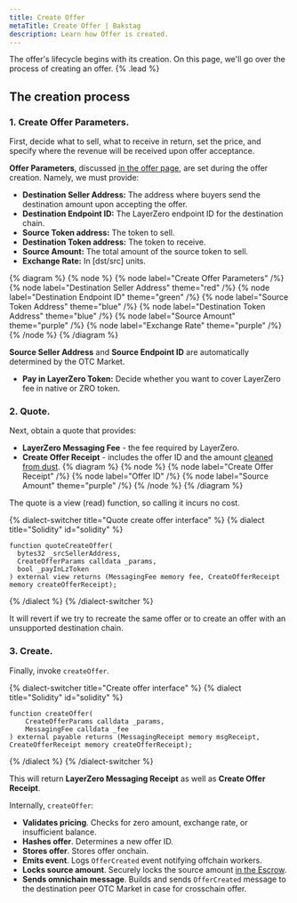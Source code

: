 ```yaml
---
title: Create Offer
metaTitle: Create Offer | Bakstag
description: Learn how Offer is created.
---
```


The offer's lifecycle begins with its creation. On this page, we'll go over the process of creating an offer. {% .lead %}

## The creation process

### **1. Create Offer Parameters.** 
First, decide what to sell, what to receive in return, set the price, and specify where the revenue will be received upon offer acceptance.

**Offer Parameters**, discussed [in the offer page](/offer), are set during the offer creation. Namely, we must provide:
- **Destination Seller Address:** The address where buyers send the destination amount upon accepting the offer.
- **Destination Endpoint ID:** The LayerZero endpoint ID for the destination chain.
- **Source Token address:** The token to sell.  
- **Destination Token address:** The token to receive.
- **Source Amount:** The total amount of the source token to sell.
- **Exchange Rate:** In [dst/src] units.

{% diagram %}
{% node %}
{% node label="Create Offer Parameters" /%}
{% node label="Destination Seller Address" theme="red" /%}
{% node label="Destination Endpoint ID" theme="green" /%}
{% node label="Source Token Address" theme="blue" /%}
{% node label="Destination Token Address" theme="blue" /%}
{% node label="Source Amount" theme="purple" /%}
{% node label="Exchange Rate" theme="purple" /%}
{% /node %}
{% /diagram %}

**Source Seller Address** and **Source Endpoint ID** are automatically determined by the OTC Market.

- **Pay in LayerZero Token:** Decide whether you want to cover LayerZero fee in native or ZRO token.


### **2. Quote.** 
Next, obtain a quote that provides:
  - **LayerZero Messaging Fee** - the fee required by LayerZero.
  - **Create Offer Receipt** - includes the offer ID and the amount [cleaned from dust](/).
{% diagram %}
{% node %}
{% node label="Create Offer Receipt" /%}
{% node label="Offer ID" /%}
{% node label="Source Amount" theme="purple" /%}
{% /node %}
{% /diagram %}

The quote is a view (read) function, so calling it incurs no cost.

{% dialect-switcher title="Quote create offer interface" %}
{% dialect title="Solidity" id="solidity" %}
```solidity
function quoteCreateOffer(
  bytes32 _srcSellerAddress,
  CreateOfferParams calldata _params,
  bool _payInLzToken
) external view returns (MessagingFee memory fee, CreateOfferReceipt memory createOfferReceipt);
```
{% /dialect %}
{% /dialect-switcher %}

It will revert if we try to recreate the same offer or to create an offer with an unsupported destination chain.

### **3. Create.**
Finally, invoke `createOffer`.

{% dialect-switcher title="Create offer interface" %}
{% dialect title="Solidity" id="solidity" %}
```solidity
function createOffer(
    CreateOfferParams calldata _params,
    MessagingFee calldata _fee
) external payable returns (MessagingReceipt memory msgReceipt, CreateOfferReceipt memory createOfferReceipt);
```
{% /dialect %}
{% /dialect-switcher %}

This will return **LayerZero Messaging Receipt** as well as **Create Offer Receipt**.

Internally, `createOffer`:
- **Validates pricing**. Checks for zero amount, exchange rate, or insufficient balance.
- **Hashes offer**. Determines a new offer ID.
- **Stores offer**. Stores offer onchain.
- **Emits event**. Logs `OfferCreated` event notifying offchain workers.
- **Locks source amount**. Securely locks the source amount [in the Escrow](/).
- **Sends omnichain message**. Builds and sends `OfferCreated` message to the destination peer OTC Market in case for crosschain offer.

